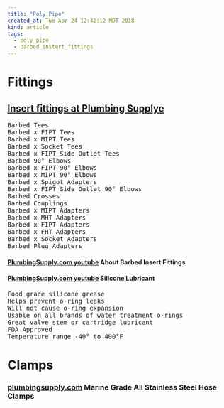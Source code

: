 ```yaml
---
title: "Poly Pipe"
created_at: Tue Apr 24 12:42:12 MDT 2018
kind: article
tags:
  - poly_pipe
  - barbed_instert_fittings
---
```


<h1>Fittings</h1>

<h2>
  <a href="https://www.plumbingsupply.com/insertfittings.html" target="_blank">Insert fittings at Plumbing Supplye</a>
</h2>

<pre>
Barbed Tees
Barbed x FIPT Tees
Barbed x MIPT Tees
Barbed x Socket Tees
Barbed x FIPT Side Outlet Tees
Barbed 90° Elbows
Barbed x FIPT 90° Elbows
Barbed x MIPT 90° Elbows
Barbed x Spigot Adapters
Barbed x FIPT Side Outlet 90° Elbows
Barbed Crosses
Barbed Couplings
Barbed x MIPT Adapters
Barbed x MHT Adapters
Barbed x FIPT Adapters
Barbed x FHT Adapters
Barbed x Socket Adapters
Barbed Plug Adapters
</pre>

<h4>
  <a href="https://www.youtube.com/watch?v=GskXliJFX88" target="_blank">PlumbingSupply.com youtube</a>
  About Barbed Insert Fittings
</h4>

<h4>
  <a href="https://www.plumbingsupply.com/insertfittings.html#silicone" target="_blank">PlumbingSupply.com youtube</a>
  Silicone Lubricant
</h4>
<pre>
Food grade silicone grease
Helps prevent o-ring leaks
Will not cause o-ring expansion
Usable on all brands of water treatment o-rings
Great valve stem or cartridge lubricant
FDA Approved
Temperature range -40° to 400°F
</pre>

<h1>Clamps</h1>
<h3>
  <a href="https://www.plumbingsupply.com/clamps.html" target="_blank">plumbingsupply.com</a>
  Marine Grade All Stainless Steel Hose Clamps
</h3>

<!--
html boilerplate
<a href="" target="_blank"></a>
<a name=""></a>
<img src="" width="400px">
<ul>
  <li></li>
</ul>
<pre>
</pre>
<p style="margin-bottom: 2em;"></p>
<hr style="border: 0; height: 3px; background: #333; background-image: linear-gradient(to right, #ccc, #333, #ccc);">
<pre><code>
</code></pre>
<math xmlns='http://www.w3.org/1998/Math/MathML' display='block'>
</math>
-->
